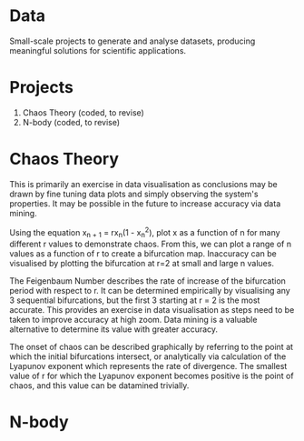 # Data

Small-scale projects to generate and analyse datasets, producing meaningful solutions for scientific applications.

# Projects

1. Chaos Theory (coded, to revise)
2. N-body (coded, to revise)

# Chaos Theory

This is primarily an exercise in data visualisation as conclusions may be drawn by fine tuning data plots and simply observing the system's properties. It may be possible in the future to increase accuracy via data mining.

Using the equation x<sub>n + 1</sub> = rx<sub>n</sub>(1 - x<sub>n</sub><sup>2</sup>), plot x as a function of n for many different r values to demonstrate chaos. From this, we can plot a range of n values as a function of r to create a bifurcation map. Inaccuracy can be visualised by plotting the bifurcation at r=2 at small and large n values.

The Feigenbaum Number describes the rate of increase of the bifurcation period with respect to r. It can be determined empirically by visualising any 3 sequential bifurcations, but the first 3 starting at r = 2 is the most accurate. This provides an exercise in data visualisation as steps need to be taken to improve accuracy at high zoom. Data mining is a valuable alternative to determine its value with greater accuracy.

The onset of chaos can be described graphically by referring to the point at which the initial bifurcations intersect, or analytically via calculation of the Lyapunov exponent which represents the rate of divergence. The smallest value of r for which the Lyapunov exponent becomes positive is the point of chaos, and this value can be datamined trivially.

# N-body

